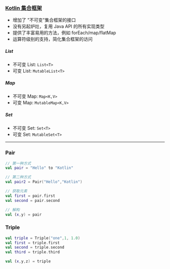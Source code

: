 ### [Kotlin 集合框架](../../../../src/main/kotlin/cn/kk/mooc/chapter3/KotlinCollections.kt)

- 增加了 "不可变"集合框架的接口
- 没有另起炉灶，复用 Java API 的所有实现类型
- 提供了丰富易用的方法，例如 forEach/map/flatMap
- 运算符级别的支持，简化集合框架的访问


##### List

- 不可变 List: `List<T>`
- 可变 List: `MutableList<T>`

##### Map
- 不可变 Map: `Map<K,V>`
- 可变 Map: `MutableMap<K,V>`

##### Set
- 不可变 Set: `Set<T>`
- 可变 Set: `MutableSet<T>`


---

### Pair

```kotlin
// 第一种方式
val pair = "Hello" to "Kotlin"

// 第二种方式
val pair2 = Pair("Hello","Kotlin")

// 获取元素
val first = pair.first
val second = pair.second

// 解构
val (x,y) = pair
```

### Triple

```kotlin
val triple = Triple("one",1, 1.0)
val first = triple.first
val second = triple.second
val third = triple.third

val (x,y,z) = triple
```

